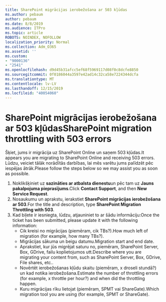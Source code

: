 ```yaml
---
title: SharePoint migrācijas ierobežošana ar 503 kļūdas
ms.author: pebaum
author: pebaum
ms.date: 8/8/2019
ms.audience: ITPro
ms.topic: article
ROBOTS: NOINDEX, NOFOLLOW
localization_priority: Normal
ms.collection: Adm_O365
ms.assetid: ''
ms.custom:
- "9000136"
- "2541"
ms.openlocfilehash: d9d45b31afcc5ef68f5969117d08f0c8dcfe8850
ms.sourcegitcommit: 0f0186044a3597e42ad14c32ca58e7224344dcfa
ms.translationtype: MT
ms.contentlocale: lv-LV
ms.lasthandoff: 12/15/2019
ms.locfileid: "40054060"
---
```

# <a name="sharepoint-migration-throttling-with-503-errors"></a><span data-ttu-id="8a4b3-102">SharePoint migrācijas ierobežošana ar 503 kļūdas</span><span class="sxs-lookup"><span data-stu-id="8a4b3-102">SharePoint migration throttling with 503 errors</span></span>

<span data-ttu-id="8a4b3-103">Šķiet, jums ir migrācija uz SharePoint Online un saņem 503 kļūdas.</span><span class="sxs-lookup"><span data-stu-id="8a4b3-103">It appears you are migrating to SharePoint Online and receiving 503 errors.</span></span> <span data-ttu-id="8a4b3-104">Lūdzu, veiciet tālāk norādītās darbības, lai mēs varētu jums palīdzēt pēc iespējas ātrāk.</span><span class="sxs-lookup"><span data-stu-id="8a4b3-104">Please follow the steps below so we may assist you as soon as possible.</span></span> 

1. <span data-ttu-id="8a4b3-105">Noklikšķiniet uz **sazināties ar atbalsta dienestu**un pēc tam uz **Jauns pakalpojuma pieprasījums**.</span><span class="sxs-lookup"><span data-stu-id="8a4b3-105">Click **Contact Support**, and then **New Service Request**.</span></span>
2. <span data-ttu-id="8a4b3-106">Nosaukumu un aprakstu, ierakstiet **SharePoint migrācijas ierobežošana ar 503**.</span><span class="sxs-lookup"><span data-stu-id="8a4b3-106">For the title and description, type **SharePoint Migration Throttling with 503**.</span></span>
3. <span data-ttu-id="8a4b3-107">Kad biļete ir iesniegta, lūdzu, atjauniniet to ar šādu informāciju:</span><span class="sxs-lookup"><span data-stu-id="8a4b3-107">Once the ticket has been submitted, please update it with the following information:</span></span>
    - <span data-ttu-id="8a4b3-108">Cik kreisi no migrācijas (piemēram, cik TBs?).</span><span class="sxs-lookup"><span data-stu-id="8a4b3-108">How much left of migration (for example, how many TBs?).</span></span>
    - <span data-ttu-id="8a4b3-109">Migrācijas sākuma un beigu datumu.</span><span class="sxs-lookup"><span data-stu-id="8a4b3-109">Migration start and end date.</span></span>
    - <span data-ttu-id="8a4b3-110">Aprakstiet, kur jūs migrējat saturu no, piemēram, SharePoint Server, Box, GDrive, failu koplietojumos utt.</span><span class="sxs-lookup"><span data-stu-id="8a4b3-110">Describe where you are migrating your content from, such as SharePoint Server, Box, GDrive, File shares, etc..</span></span>
    - <span data-ttu-id="8a4b3-111">Novērtēt ierobežošanas kļūdu skaitu (piemēram, x droseli stundā?) un kad notika ierobežošana.</span><span class="sxs-lookup"><span data-stu-id="8a4b3-111">Estimate the number of throttling errors (for example, x throttle per hour?) and when did the throttling happen.</span></span>
    - <span data-ttu-id="8a4b3-112">Kuru migrācijas rīku lietojat (piemēram, SPMT vai ShareGate).</span><span class="sxs-lookup"><span data-stu-id="8a4b3-112">Which migration tool you are using (for example, SPMT or ShareGate).</span></span>


